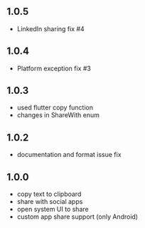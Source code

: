 ## 1.0.5

* LinkedIn sharing fix #4

## 1.0.4

* Platform exception fix #3

## 1.0.3

* used flutter copy function
* changes in ShareWith enum

## 1.0.2

* documentation and format issue fix

## 1.0.0

* copy text to clipboard
* share with social apps
* open system UI to share
* custom app share support (only Android)
